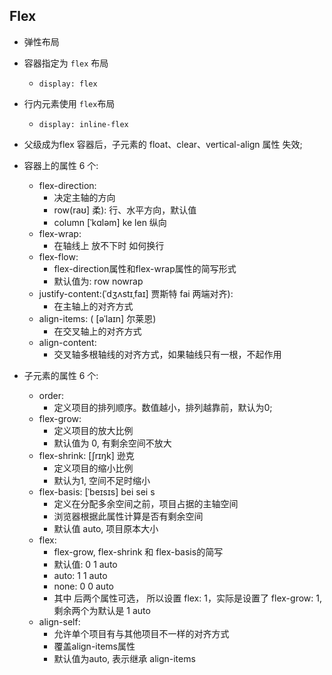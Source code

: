 ## Flex
  - 弹性布局

  - 容器指定为 `flex` 布局
    - `display: flex`
  - 行内元素使用 `flex`布局
    - `display: inline-flex`
  - 父级成为flex 容器后，子元素的 float、clear、vertical-align 属性 失效;


  - 容器上的属性 6 个:
    - flex-direction: 
      - 决定主轴的方向
      - row(raʊ] 柔): 行、水平方向，默认值
      - column [ˈkɑləm]  ke len 纵向
    - flex-wrap:
      - 在轴线上 放不下时 如何换行
    - flex-flow:
      - flex-direction属性和flex-wrap属性的简写形式
      - 默认值为: row nowrap 
    - justify-content:(ˈdʒʌstɪˌfaɪ] 贾斯特 fai 两端对齐):
      - 在主轴上的对齐方式
    - align-items: ( [əˈlaɪn] 尔莱恩)
      - 在交叉轴上的对齐方式
    - align-content:
      - 交叉轴多根轴线的对齐方式，如果轴线只有一根，不起作用

  - 子元素的属性 6 个:
    - order:
      - 定义项目的排列顺序。数值越小，排列越靠前，默认为0;
    - flex-grow:
      - 定义项目的放大比例
      - 默认值为 0, 有剩余空间不放大
    - flex-shrink: [ʃrɪŋk] 逊克
      - 定义项目的缩小比例
      - 默认为1, 空间不足时缩小
    - flex-basis: [ˈbeɪsɪs] bei sei s
      - 定义在分配多余空间之前，项目占据的主轴空间
      - 浏览器根据此属性计算是否有剩余空间
      - 默认值 auto, 项目原本大小
    - flex:
      - flex-grow, flex-shrink 和 flex-basis的简写
      - 默认值: 0 1 auto
      - auto: 1 1 auto
      - none: 0 0 auto
      - 其中 后两个属性可选， 所以设置 flex: 1，实际是设置了 flex-grow: 1, 剩余两个为默认是 1 auto
    - align-self:
      - 允许单个项目有与其他项目不一样的对齐方式
      - 覆盖align-items属性 
      - 默认值为auto, 表示继承 align-items

